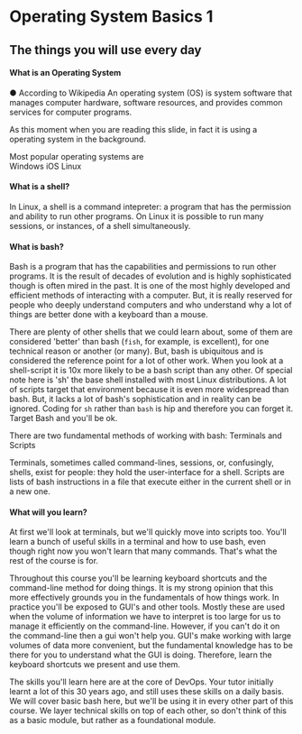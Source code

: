 # Operating System Basics 1

## The things you will use every day

#### What is an Operating System
●	According to Wikipedia
An operating system (OS) is system software that manages computer hardware, software resources, and provides common services for computer programs.

As this moment when you are reading this slide, in fact it is using a operating system in the background.

Most popular operating systems are  
Windows 
iOS
Linux



#### What is a shell?
In Linux, a shell is a command intepreter: a program that has the permission and ability to run other programs. On Linux it is possible to run many sessions, or instances, of a shell simultaneously.

#### What is bash?
Bash is a program that has the capabilities and permissions to run other programs. It is the result of decades of evolution and is highly sophisticated though is often mired in the past. It is one of the most highly developed and efficient methods of interacting with a computer. But, it is really reserved for people who deeply understand computers and who understand why a lot of things are better done with a keyboard than a mouse.


There are plenty of other shells that we could learn about, some of them are considered 'better' than bash (`fish`, for example, is excellent), for one technical reason or another (or many). But, bash is ubiquitous and is considered the reference point for a lot of other work. When you look at a shell-script it is 10x more likely to be a bash script than any other. Of special note here is 'sh' the base shell installed with most Linux distributions. A lot of scripts target that environment because it is even more widespread than bash. But, it lacks a lot of bash's sophistication and in reality can be ignored. Coding for `sh` rather than `bash` is hip and therefore you can forget it. Target Bash and you'll be ok.

There are two fundamental methods of working with bash: Terminals and Scripts

Terminals, sometimes called command-lines, sessions, or, confusingly, shells, exist for people: they hold the user-interface for a shell. Scripts are lists of bash instructions in a file that execute either in the current shell or in a new one. 

#### What will you learn?
At first we'll look at terminals, but we'll quickly move into scripts too. You'll learn a bunch of useful skills in a terminal and how to use bash, even though right now you won't learn that many commands. That's what the rest of the course is for.

Throughout this course you'll be learning keyboard shortcuts and the command-line method for doing things. It is my strong opinion that this more effectively grounds you in the fundamentals of how things work. In practice you'll be exposed to GUI's and other tools. Mostly these are used when the volume of information we have to interpret is too large for us to manage it efficiently on the command-line. However, if you can't do it on the command-line then a gui won't help you. GUI's make working with large volumes of data more convenient, but the fundamental knowledge has to be there for you to understand what the GUI is doing. Therefore, learn the keyboard shortcuts we present and use them.

The skills you'll learn here are at the core of DevOps. Your tutor initially learnt a lot of this 30 years ago, and still uses these skills on a daily basis. We will cover basic bash here, but we'll be using it in every other part of this course. We layer technical skills on top of each other, so don't think of this as a basic module, but rather as a foundational module.
